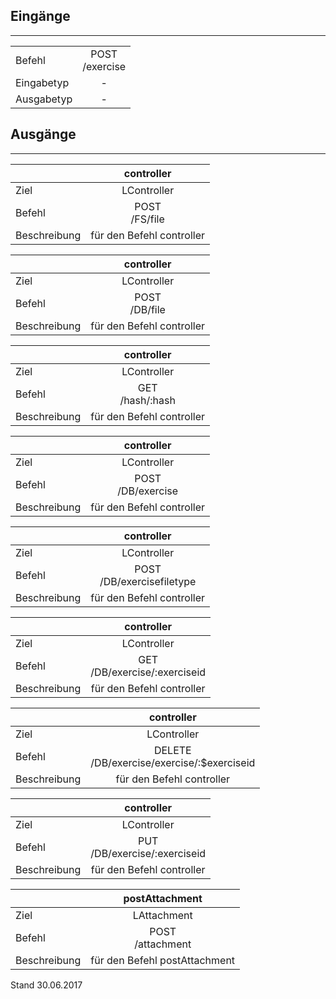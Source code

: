 ## Eingänge
---------------

|||
| :----------- |:-----: |
|Befehl| POST<br>/exercise|
|Eingabetyp| -|
|Ausgabetyp| -|


## Ausgänge
---------------

||controller|
| :----------- |:-----: |
|Ziel| LController|
|Befehl| POST<br>/FS/file|
|Beschreibung| für den Befehl controller|

||controller|
| :----------- |:-----: |
|Ziel| LController|
|Befehl| POST<br>/DB/file|
|Beschreibung| für den Befehl controller|

||controller|
| :----------- |:-----: |
|Ziel| LController|
|Befehl| GET<br>/hash/:hash|
|Beschreibung| für den Befehl controller|

||controller|
| :----------- |:-----: |
|Ziel| LController|
|Befehl| POST<br>/DB/exercise|
|Beschreibung| für den Befehl controller|

||controller|
| :----------- |:-----: |
|Ziel| LController|
|Befehl| POST<br>/DB/exercisefiletype|
|Beschreibung| für den Befehl controller|

||controller|
| :----------- |:-----: |
|Ziel| LController|
|Befehl| GET<br>/DB/exercise/:exerciseid|
|Beschreibung| für den Befehl controller|

||controller|
| :----------- |:-----: |
|Ziel| LController|
|Befehl| DELETE<br>/DB/exercise/exercise/:$exerciseid|
|Beschreibung| für den Befehl controller|

||controller|
| :----------- |:-----: |
|Ziel| LController|
|Befehl| PUT<br>/DB/exercise/:exerciseid|
|Beschreibung| für den Befehl controller|

||postAttachment|
| :----------- |:-----: |
|Ziel| LAttachment|
|Befehl| POST<br>/attachment|
|Beschreibung| für den Befehl postAttachment|


Stand 30.06.2017
